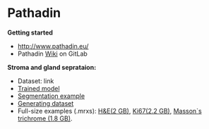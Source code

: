 # Pathadin

**Getting started**
* http://www.pathadin.eu/
* Pathadin [Wiki](https://gitlab.com/Digipathology/Pathadin/-/wikis/home) on GitLab

**Stroma and gland seprataion:**
* Dataset: link
* [Trained model](https://www.pathadin.eu/pathadin/Stroma&Glands.h5)
* [Segmentation example](https://colab.research.google.com/drive/1kc9mKy1ldCQCFXIzy8l_tqGC2FGLcqOd)
* [Generating dataset](https://colab.research.google.com/drive/107Pyqbz2FIkyQTAAXsebK-nkWh0O5BQN)
* Full-size examples (.mrxs): [H&E(2 GB)](https://www.pathadin.eu/pathadin/HemEosin.zip), [Ki67(2.2 GB)](https://www.pathadin.eu/pathadin/Ki67.zip), [Masson`s trichrome (1.8 GB)](https://www.pathadin.eu/pathadin/Massons.zip).